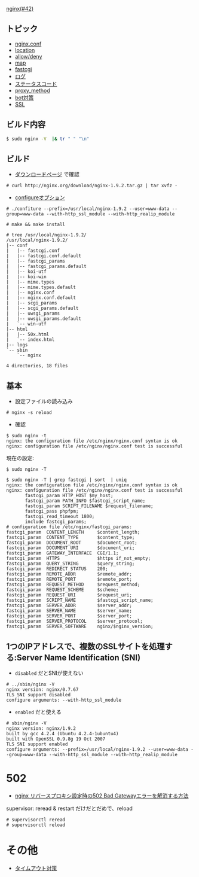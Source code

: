[nginx(#42)](https://github.com/hdknr/scriptogr.am/issues/42)

## トピック

- [nginx.conf](nginx.conf.md)
- [location](nginx.location.md)
- [allow/deny](nginx.access.md)
- [map](nginx.map.md)
- [fastcgi](nginx.fastcgi.md)
- [ログ](nginx.log.md)
- [ステータスコード](nginx.staus.md)
- [proxy_method](nginx.proxy_method.md)
- [bot対策](nginx.bot.md)
- [SSL](nginx.ssl.md)

## ビルド内容

~~~bash
$ sudo nginx -V  |& tr " " "\n"
~~~

## ビルド

- [ダウンロードページ](http://nginx.org/en/download.html) で確認

~~~
# curl http://nginx.org/download/nginx-1.9.2.tar.gz | tar xvfz -
~~~

- [configureオプション](http://nginx.org/en/docs/configure.html)

~~~
# ./confiture --prefix=/usr/local/nginx-1.9.2 --user=www-data --group=www-data --with-http_ssl_module --with-http_realip_module
~~~

~~~
# make && make install
~~~

~~~
# tree /usr/local/nginx-1.9.2/
/usr/local/nginx-1.9.2/
|-- conf
|   |-- fastcgi.conf
|   |-- fastcgi.conf.default
|   |-- fastcgi_params
|   |-- fastcgi_params.default
|   |-- koi-utf
|   |-- koi-win
|   |-- mime.types
|   |-- mime.types.default
|   |-- nginx.conf
|   |-- nginx.conf.default
|   |-- scgi_params
|   |-- scgi_params.default
|   |-- uwsgi_params
|   |-- uwsgi_params.default
|   `-- win-utf
|-- html
|   |-- 50x.html
|   `-- index.html
|-- logs
`-- sbin
    `-- nginx

4 directories, 18 files
~~~

## 基本

- 設定ファイルの読み込み

~~~
# nginx -s reload
~~~

- 確認

~~~
$ sudo nginx -t
nginx: the configuration file /etc/nginx/nginx.conf syntax is ok
nginx: configuration file /etc/nginx/nginx.conf test is successful
~~~

現在の設定:

~~~
$ sudo nginx -T

$ sudo nginx -T | grep fastcgi | sort  | uniq
nginx: the configuration file /etc/nginx/nginx.conf syntax is ok
nginx: configuration file /etc/nginx/nginx.conf test is successful
       fastcgi_param HTTP_HOST $my_host;
       fastcgi_param PATH_INFO $fastcgi_script_name;
       fastcgi_param SCRIPT_FILENAME $request_filename;
       fastcgi_pass phpfpm;
       fastcgi_read_timeout 1800;
       include fastcgi_params;
# configuration file /etc/nginx/fastcgi_params:
fastcgi_param  CONTENT_LENGTH     $content_length;
fastcgi_param  CONTENT_TYPE       $content_type;
fastcgi_param  DOCUMENT_ROOT      $document_root;
fastcgi_param  DOCUMENT_URI       $document_uri;
fastcgi_param  GATEWAY_INTERFACE  CGI/1.1;
fastcgi_param  HTTPS              $https if_not_empty;
fastcgi_param  QUERY_STRING       $query_string;
fastcgi_param  REDIRECT_STATUS    200;
fastcgi_param  REMOTE_ADDR        $remote_addr;
fastcgi_param  REMOTE_PORT        $remote_port;
fastcgi_param  REQUEST_METHOD     $request_method;
fastcgi_param  REQUEST_SCHEME     $scheme;
fastcgi_param  REQUEST_URI        $request_uri;
fastcgi_param  SCRIPT_NAME        $fastcgi_script_name;
fastcgi_param  SERVER_ADDR        $server_addr;
fastcgi_param  SERVER_NAME        $server_name;
fastcgi_param  SERVER_PORT        $server_port;
fastcgi_param  SERVER_PROTOCOL    $server_protocol;
fastcgi_param  SERVER_SOFTWARE    nginx/$nginx_version;
~~~

## 1つのIPアドレスで、複数のSSLサイトを処理する:Server Name Identification (SNI)

- `disabled` だとSNIが使えない

~~~
# ../sbin/nginx -V
nginx version: nginx/0.7.67
TLS SNI support disabled
configure arguments: --with-http_ssl_module
~~~

-  `enabled` だと使える

~~~
# sbin/nginx -V
nginx version: nginx/1.9.2
built by gcc 4.2.4 (Ubuntu 4.2.4-1ubuntu4)
built with OpenSSL 0.9.8g 19 Oct 2007
TLS SNI support enabled
configure arguments: --prefix=/usr/local/nginx-1.9.2 --user=www-data --group=www-data --with-http_ssl_module --with-http_realip_module
~~~


# 502

- [nginx リバースプロキシ設定時の502 Bad Gatewayエラーを解消する方法](http://www.crystalsnowman.com/?p=723)

supervisor: reread & restart だけだとだめで、reload

~~~
# supervisorctl reread
# supervisorctl reload
~~~


# その他

- [タイムアウト対策](nginx.timeout.md)
